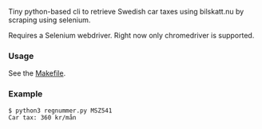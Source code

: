 Tiny python-based cli to retrieve Swedish car taxes using bilskatt.nu by scraping using selenium.

Requires a Selenium webdriver. Right now only chromedriver is supported.

### Usage

See the [Makefile](./Makefile).

### Example

```bash
$ python3 regnummer.py MSZ541
Car tax: 360 kr/mån
```
